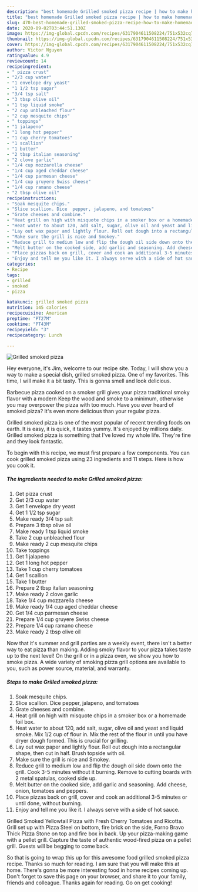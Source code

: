 ```yaml
---
description: "best homemade Grilled smoked pizza recipe | how to make homemade Grilled smoked pizza"
title: "best homemade Grilled smoked pizza recipe | how to make homemade Grilled smoked pizza"
slug: 470-best-homemade-grilled-smoked-pizza-recipe-how-to-make-homemade-grilled-smoked-pizza
date: 2020-09-02T03:44:51.130Z
image: https://img-global.cpcdn.com/recipes/6317904611508224/751x532cq70/grilled-smoked-pizza-recipe-main-photo.jpg
thumbnail: https://img-global.cpcdn.com/recipes/6317904611508224/751x532cq70/grilled-smoked-pizza-recipe-main-photo.jpg
cover: https://img-global.cpcdn.com/recipes/6317904611508224/751x532cq70/grilled-smoked-pizza-recipe-main-photo.jpg
author: Victor Nguyen
ratingvalue: 4.9
reviewcount: 14
recipeingredient:
- " pizza crust"
- "2/3 cup water"
- "1 envelope dry yeast"
- "1 1/2 tsp sugar"
- "3/4 tsp salt"
- "3 tbsp olive oil"
- "1 tsp liquid smoke"
- "2 cup unbleached flour"
- "2 cup mesquite chips"
- " toppings"
- "1 jalapeno"
- "1 long hot pepper"
- "1 cup cherry tomatoes"
- "1 scallion"
- "1 butter"
- "2 tbsp italian seasoning"
- "2 clove garlic"
- "1/4 cup mozzarella cheese"
- "1/4 cup aged cheddar cheese"
- "1/4 cup parmesan cheese"
- "1/4 cup gruyere Swiss cheese"
- "1/4 cup ramano cheese"
- "2 tbsp olive oil"
recipeinstructions:
- "Soak mesquite chips."
- "Slice scallion. Dice  pepper, jalapeno, and tomatoes"
- "Grate cheeses and combine."
- "Heat grill on high with misquote chips in a smoker box or a homemade foil box."
- "Heat water to about 120, add salt, sugar, olive oil and yeast and liquid smoke. Mix 1/2 cup of flour in. Mix the rest of the flour in until you have dryer dough formed. This is crucial for grilling."
- "Lay out wax paper and lightly flour. Roll out dough into a rectangular shape, then cut in half.  Brush topside with oil."
- "Make sure the grill is nice and Smokey."
- "Reduce grill to medium low and flip the dough oil side down onto the grill. Cook 3-5 minutes without it burning. Remove to cutting boards with 2 metal spatulas, cooked side up."
- "Melt butter on the cooked side, add garlic and seasoning. Add cheese, onion, tomatoes and peppers."
- "Place pizzas back on grill, cover and cook an additional 3-5 minutes or until done, without burning."
- "Enjoy and tell me you like it. I always serve with a side of hot sauce."
categories:
- Recipe
tags:
- grilled
- smoked
- pizza

katakunci: grilled smoked pizza 
nutrition: 145 calories
recipecuisine: American
preptime: "PT27M"
cooktime: "PT43M"
recipeyield: "3"
recipecategory: Lunch

---
```



![Grilled smoked pizza](https://img-global.cpcdn.com/recipes/6317904611508224/751x532cq70/grilled-smoked-pizza-recipe-main-photo.jpg)

Hey everyone, it's Jim, welcome to our recipe site. Today, I will show you a way to make a special dish, grilled smoked pizza. One of my favorites. This time, I will make it a bit tasty. This is gonna smell and look delicious.

Barbecue pizza cooked on a smoker grill gives your pizza traditional smoky flavor with a modern Keep the wood and smoke to a minimum, otherwise you may overpower the pizza with too much. Have you ever heard of smoked pizza? It&#39;s even more delicious than your regular pizza.

Grilled smoked pizza is one of the most popular of recent trending foods on earth. It is easy, it is quick, it tastes yummy. It's enjoyed by millions daily. Grilled smoked pizza is something that I've loved my whole life. They're fine and they look fantastic.


To begin with this recipe, we must first prepare a few components. You can cook grilled smoked pizza using 23 ingredients and 11 steps. Here is how you cook it.

<!--inarticleads1-->

##### The ingredients needed to make Grilled smoked pizza:

1. Get  pizza crust
1. Get 2/3 cup water
1. Get 1 envelope dry yeast
1. Get 1 1/2 tsp sugar
1. Make ready 3/4 tsp salt
1. Prepare 3 tbsp olive oil
1. Make ready 1 tsp liquid smoke
1. Take 2 cup unbleached flour
1. Make ready 2 cup mesquite chips
1. Take  toppings
1. Get 1 jalapeno
1. Get 1 long hot pepper
1. Take 1 cup cherry tomatoes
1. Get 1 scallion
1. Take 1 butter
1. Prepare 2 tbsp italian seasoning
1. Make ready 2 clove garlic
1. Take 1/4 cup mozzarella cheese
1. Make ready 1/4 cup aged cheddar cheese
1. Get 1/4 cup parmesan cheese
1. Prepare 1/4 cup gruyere Swiss cheese
1. Prepare 1/4 cup ramano cheese
1. Make ready 2 tbsp olive oil


Now that it&#39;s summer and grill parties are a weekly event, there isn&#39;t a better way to eat pizza than making. Adding smoky flavor to your pizza takes taste up to the next level! On the grill or in a pizza oven, we show you how to smoke pizza. A wide variety of smoking pizza grill options are available to you, such as power source, material, and warranty. 

<!--inarticleads2-->

##### Steps to make Grilled smoked pizza:

1. Soak mesquite chips.
1. Slice scallion. Dice  pepper, jalapeno, and tomatoes
1. Grate cheeses and combine.
1. Heat grill on high with misquote chips in a smoker box or a homemade foil box.
1. Heat water to about 120, add salt, sugar, olive oil and yeast and liquid smoke. Mix 1/2 cup of flour in. Mix the rest of the flour in until you have dryer dough formed. This is crucial for grilling.
1. Lay out wax paper and lightly flour. Roll out dough into a rectangular shape, then cut in half.  Brush topside with oil.
1. Make sure the grill is nice and Smokey.
1. Reduce grill to medium low and flip the dough oil side down onto the grill. Cook 3-5 minutes without it burning. Remove to cutting boards with 2 metal spatulas, cooked side up.
1. Melt butter on the cooked side, add garlic and seasoning. Add cheese, onion, tomatoes and peppers.
1. Place pizzas back on grill, cover and cook an additional 3-5 minutes or until done, without burning.
1. Enjoy and tell me you like it. I always serve with a side of hot sauce.


Grilled Smoked Yellowtail Pizza with Fresh Cherry Tomatoes and Ricotta. Grill set up with Pizza Steel on bottom, fire brick on the side, Forno Bravo Thick Pizza Stone on top and fire box in back. Up your pizza-making game with a pellet grill. Capture the taste of authentic wood-fired pizza on a pellet grill. Guests will be begging to come back. 

So that is going to wrap this up for this awesome food grilled smoked pizza recipe. Thanks so much for reading. I am sure that you will make this at home. There's gonna be more interesting food in home recipes coming up. Don't forget to save this page on your browser, and share it to your family, friends and colleague. Thanks again for reading. Go on get cooking!

